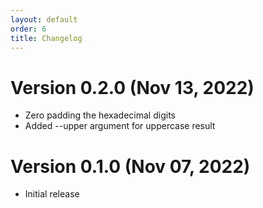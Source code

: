 ```yaml
---
layout: default
order: 6
title: Changelog
---
```

# Version 0.2.0 (Nov 13, 2022)

* Zero padding the hexadecimal digits
* Added --upper argument for uppercase result

# Version 0.1.0 (Nov 07, 2022)

* Initial release
